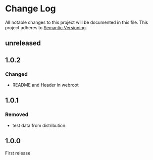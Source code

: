 # Change Log
All notable changes to this project will be documented in this file.
This project adheres to [Semantic Versioning](http://semver.org/). 

## unreleased

## 1.0.2

### Changed
- README and Header in webroot
## 1.0.1

### Removed
- test data from distribution

## 1.0.0

First release

